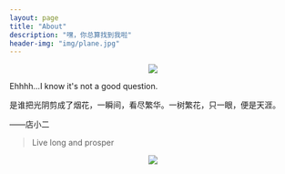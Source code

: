 ```yaml
---
layout: page
title: "About"
description: "嘿，你总算找到我啦"
header-img: "img/plane.jpg"
---
```


<center>
    <p><img src="http://ww4.sinaimg.cn/mw690/0065PbKCgw1fa13pe8ck7j302s02sq2t.jpg" align="center"></p>
</center>

Ehhhh...I know it's not a good question.



是谁把光阴剪成了烟花，一瞬间，看尽繁华。一树繁花，只一眼，便是天涯。

——店小二


> Live long and prosper

<center>
    <p><img src="http://dreamofbook.qiniudn.com/hacker.png" align="center"></p>
</center>

